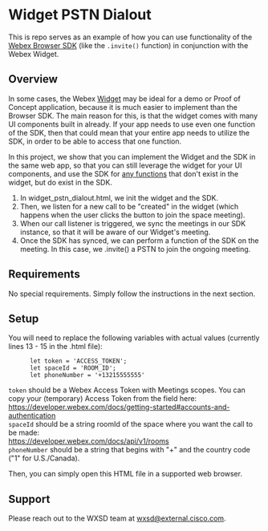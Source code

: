 # Widget PSTN Dialout
This is repo serves as an example of how you can use functionality of the [Webex Browser SDK](https://developer.webex.com/docs/sdks/browser) (like the ```.invite()``` function) in conjunction with the Webex Widget.

## Overview

In some cases, the Webex [Widget](https://developer.webex.com/docs/widgets) may be ideal for a demo or Proof of Concept application, because it is much easier to implement than the Browser SDK.  The main reason for this, is that the widget comes with many UI components built in already.  If your app needs to use even one function of the SDK, then that could mean that your entire app needs to utilize the SDK, in order to be able to access that one function.  

In this project, we show that you can implement the Widget and the SDK in the same web app, so that you can still leverage the widget for your UI components, and use the SDK for [any functions](https://webex.github.io/webex-js-sdk/api/) that don't exist in the widget, but do exist in the SDK.

1. In widget_pstn_dialout.html, we init the widget and the SDK.  
2. Then, we listen for a new call to be "created" in the widget (which happens when the user clicks the button to join the space meeting).
3. When our call listener is triggered, we sync the meetings in our SDK instance, so that it will be aware of our Widget's meeting.
4. Once the SDK has synced, we can perform a function of the SDK on the meeting.  In this case, we .invite() a PSTN to join the ongoing meeting.


## Requirements

No special requirements.  Simply follow the instructions in the next section.

## Setup

You will need to replace the following variables with actual values (currently lines 13 - 15 in the .html file):
```
      let token = 'ACCESS_TOKEN';
      let spaceId = 'ROOM_ID';
      let phoneNumber = '+13215555555'
```
```token``` should be a Webex Access Token with Meetings scopes.  You can copy your (temporary) Access Token from the field here:  
https://developer.webex.com/docs/getting-started#accounts-and-authentication  
```spaceId``` should be a string roomId of the space where you want the call to be made:  
https://developer.webex.com/docs/api/v1/rooms  
```phoneNumber``` should be a string that begins with "+" and the country code ("1" for U.S./Canada).  

Then, you can simply open this HTML file in a supported web browser.


## Support

Please reach out to the WXSD team at [wxsd@external.cisco.com](mailto:wxsd@external.cisco.com?subject=advanced-presentation-controls).
